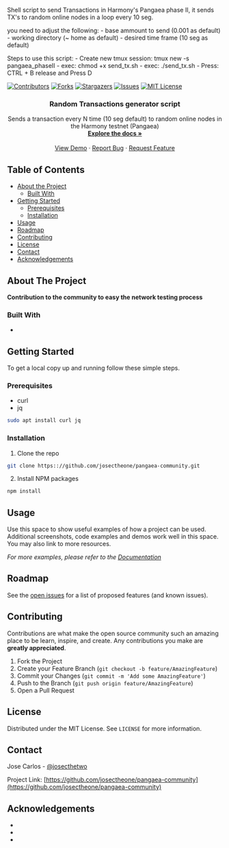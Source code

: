 Shell script to send Transactions in Harmony's Pangaea phase II, it sends TX's to random online nodes in a loop every 10 seg.
<p>
you need to adjust the following:
- base ammount to send (0.001 as default)
- working directory (~ home as default)
- desired time frame (10 seg as default)
<p>
Steps to use this script:
- Create new tmux session: tmux new -s pangaea_phaseII
- exec: chmod +x send_tx.sh
- exec: ./send_tx.sh
- Press: CTRL + B release and Press D

<!--
*** Thanks for checking out this README Template. If you have a suggestion that would
*** make this better, please fork the repo and create a pull request or simply open
*** an issue with the tag "enhancement".
*** Thanks again! Now go create something AMAZING! :D
***
***
***
*** To avoid retyping too much info. Do a search and replace for the following:
*** github_username, repo, twitter_handle, email
-->

<!-- PROJECT SHIELDS -->
<!--
*** I'm using markdown "reference style" links for readability.
*** Reference links are enclosed in brackets [ ] instead of parentheses ( ).
*** See the bottom of this document for the declaration of the reference variables
*** for contributors-url, forks-url, etc. This is an optional, concise syntax you may use.
*** https://www.markdownguide.org/basic-syntax/#reference-style-links
-->
[![Contributors][contributors-shield]][contributors-url]
[![Forks][forks-shield]][forks-url]
[![Stargazers][stars-shield]][stars-url]
[![Issues][issues-shield]][issues-url]
[![MIT License][license-shield]][license-url]


<h3 align="center">Random Transactions generator script</h3>

  <p align="center">
    Sends a transaction every N time (10 seg default) to random online nodes in the Harmony testnet (Pangaea)
    <br />
    <a href="https://github.com/josectheone/pangaea-community"><strong>Explore the docs »</strong></a>
    <br />
    <br />
    <a href="https://github.com/josectheone/pangaea-community">View Demo</a>
    ·
    <a href="https://github.com/josectheone/pangaea-community/issues">Report Bug</a>
    ·
    <a href="https://github.com/josectheone/pangaea-community/issues">Request Feature</a>
  </p>
</p>



<!-- TABLE OF CONTENTS -->
## Table of Contents

* [About the Project](#about-the-project)
  * [Built With](#built-with)
* [Getting Started](#getting-started)
  * [Prerequisites](#prerequisites)
  * [Installation](#installation)
* [Usage](#usage)
* [Roadmap](#roadmap)
* [Contributing](#contributing)
* [License](#license)
* [Contact](#contact)
* [Acknowledgements](#acknowledgements)



<!-- ABOUT THE PROJECT -->
## About The Project

**Contribution to the community to easy the network testing process**

### Built With

* [](shell)

<!-- GETTING STARTED -->
## Getting Started

To get a local copy up and running follow these simple steps.

### Prerequisites

* curl
* jq
```sh
sudo apt install curl jq
```

### Installation
 
1. Clone the repo
```sh
git clone https:://github.com/josectheone/pangaea-community.git
```
2. Install NPM packages
```sh
npm install
```

<!-- USAGE EXAMPLES -->
## Usage

Use this space to show useful examples of how a project can be used. Additional screenshots, code examples and demos work well in this space. You may also link to more resources.

_For more examples, please refer to the [Documentation](https://example.com)_



<!-- ROADMAP -->
## Roadmap

See the [open issues](https://github.com/josectheone/pangaea-community/issues) for a list of proposed features (and known issues).


<!-- CONTRIBUTING -->
## Contributing

Contributions are what make the open source community such an amazing place to be learn, inspire, and create. Any contributions you make are **greatly appreciated**.

1. Fork the Project
2. Create your Feature Branch (`git checkout -b feature/AmazingFeature`)
3. Commit your Changes (`git commit -m 'Add some AmazingFeature'`)
4. Push to the Branch (`git push origin feature/AmazingFeature`)
5. Open a Pull Request

<!-- LICENSE -->
## License

Distributed under the MIT License. See `LICENSE` for more information.

<!-- CONTACT -->
## Contact

Jose Carlos - [@josecthetwo](https://twitter.com/josecthetwo)

Project Link: [https://github.com/josectheone/pangaea-community](https://github.com/josectheone/pangaea-community)

<!-- ACKNOWLEDGEMENTS -->
## Acknowledgements

* [](AG)
* []()
* []()

<!-- MARKDOWN LINKS & IMAGES -->
<!-- https://www.markdownguide.org/basic-syntax/#reference-style-links -->
[contributors-shield]: https://img.shields.io/github/contributors/othneildrew/Best-README-Template.svg?style=flat-square
[contributors-url]: https://github.com/othneildrew/Best-README-Template/graphs/contributors
[forks-shield]: https://img.shields.io/github/forks/othneildrew/Best-README-Template.svg?style=flat-square
[forks-url]: https://github.com/othneildrew/Best-README-Template/network/members
[stars-shield]: https://img.shields.io/github/stars/othneildrew/Best-README-Template.svg?style=flat-square
[stars-url]: https://github.com/othneildrew/Best-README-Template/stargazers
[issues-shield]: https://img.shields.io/github/issues/othneildrew/Best-README-Template.svg?style=flat-square
[issues-url]: https://github.com/othneildrew/Best-README-Template/issues
[license-shield]: https://img.shields.io/github/license/othneildrew/Best-README-Template.svg?style=flat-square
[license-url]: https://github.com/othneildrew/Best-README-Template/blob/master/LICENSE.txt
[linkedin-shield]: https://img.shields.io/badge/-LinkedIn-black.svg?style=flat-square&logo=linkedin&colorB=555
[linkedin-url]: https://linkedin.com/in/othneildrew
[product-screenshot]: images/screenshot.png

